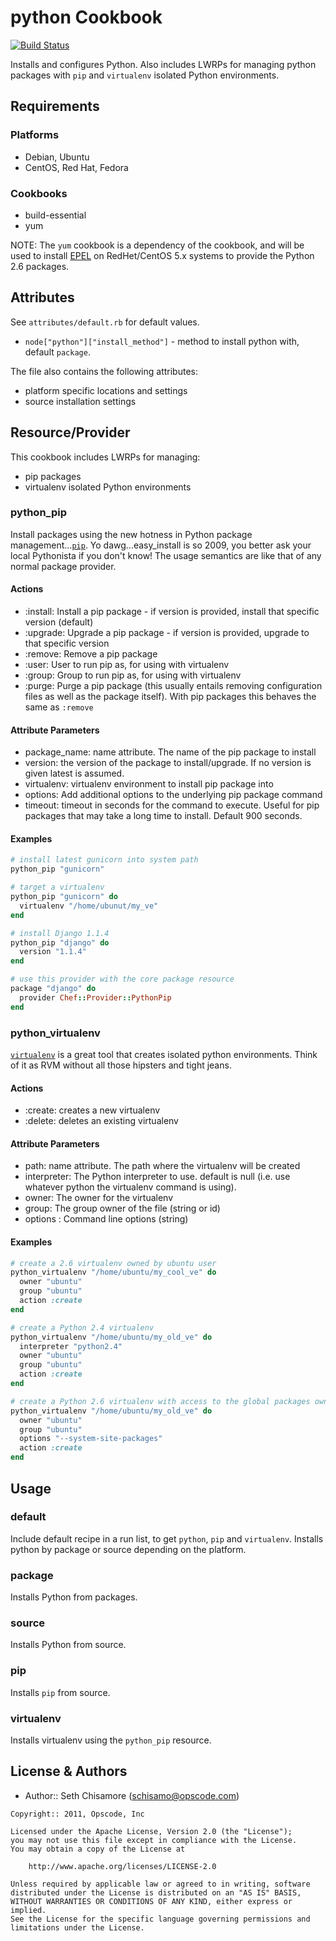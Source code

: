 python Cookbook
===============

[![Build Status](https://travis-ci.org/poise/python.png?branch=master)](https://travis-ci.org/poise/python)

Installs and configures Python.  Also includes LWRPs for managing python packages with `pip` and `virtualenv` isolated Python environments.


Requirements
------------
### Platforms
- Debian, Ubuntu
- CentOS, Red Hat, Fedora

### Cookbooks
- build-essential
- yum

NOTE: The `yum` cookbook is a dependency of the cookbook, and will be used to install [EPEL](http://fedoraproject.org/wiki/EPEL) on RedHet/CentOS 5.x systems to provide the Python 2.6 packages.


Attributes
----------
See `attributes/default.rb` for default values.

- `node["python"]["install_method"]` - method to install python with, default `package`.

The file also contains the following attributes:

- platform specific locations and settings
- source installation settings


Resource/Provider
-----------------
This cookbook includes LWRPs for managing:

- pip packages
- virtualenv isolated Python environments

### python_pip
Install packages using the new hotness in Python package management...[`pip`](http://pypi.python.org/pypi/pip).  Yo dawg...easy_install is so 2009, you better ask your local Pythonista if you don't know! The usage semantics are like that of any normal package provider.

#### Actions

- :install: Install a pip package - if version is provided, install that specific version (default)
- :upgrade: Upgrade a pip package - if version is provided, upgrade to that specific version
- :remove: Remove a pip package
- :user: User to run pip as, for using with virtualenv
- :group: Group to run pip as, for using with virtualenv
- :purge: Purge a pip package (this usually entails removing configuration files as well as the package itself).  With pip packages this behaves the same as `:remove`

#### Attribute Parameters

- package_name: name attribute. The name of the pip package to install
- version: the version of the package to install/upgrade.  If no version is given latest is assumed.
- virtualenv: virtualenv environment to install pip package into
- options: Add additional options to the underlying pip package command
- timeout: timeout in seconds for the command to execute. Useful for pip packages that may take a long time to install. Default 900 seconds.

#### Examples

```ruby
# install latest gunicorn into system path
python_pip "gunicorn"

# target a virtualenv
python_pip "gunicorn" do
  virtualenv "/home/ubunut/my_ve"
end
```

```ruby
# install Django 1.1.4
python_pip "django" do
  version "1.1.4"
end
```

```ruby
# use this provider with the core package resource
package "django" do
  provider Chef::Provider::PythonPip
end
```

### python_virtualenv
[`virtualenv`](http://pypi.python.org/pypi/virtualenv) is a great tool that creates isolated python environments.  Think of it as RVM without all those hipsters and tight jeans.

#### Actions
- :create: creates a new virtualenv
- :delete: deletes an existing virtualenv

#### Attribute Parameters
- path: name attribute. The path where the virtualenv will be created
- interpreter: The Python interpreter to use. default is null (i.e. use whatever python the virtualenv command is using).
- owner: The owner for the virtualenv
- group: The group owner of the file (string or id)
- options : Command line options (string)

#### Examples

```ruby
# create a 2.6 virtualenv owned by ubuntu user
python_virtualenv "/home/ubuntu/my_cool_ve" do
  owner "ubuntu"
  group "ubuntu"
  action :create
end
```

```ruby
# create a Python 2.4 virtualenv
python_virtualenv "/home/ubuntu/my_old_ve" do
  interpreter "python2.4"
  owner "ubuntu"
  group "ubuntu"
  action :create
end
```

```ruby
# create a Python 2.6 virtualenv with access to the global packages owned by ubuntu user
python_virtualenv "/home/ubuntu/my_old_ve" do
  owner "ubuntu"
  group "ubuntu"
  options "--system-site-packages"
  action :create
end
```


Usage
-----
### default
Include default recipe in a run list, to get `python`, `pip` and `virtualenv`. Installs python by package or source depending on the platform.

### package
Installs Python from packages.

### source
Installs Python from source.

### pip
Installs `pip` from source.

### virtualenv

Installs virtualenv using the `python_pip` resource.


License & Authors
-----------------
- Author:: Seth Chisamore (<schisamo@opscode.com>)

```text
Copyright:: 2011, Opscode, Inc

Licensed under the Apache License, Version 2.0 (the "License");
you may not use this file except in compliance with the License.
You may obtain a copy of the License at

    http://www.apache.org/licenses/LICENSE-2.0

Unless required by applicable law or agreed to in writing, software
distributed under the License is distributed on an "AS IS" BASIS,
WITHOUT WARRANTIES OR CONDITIONS OF ANY KIND, either express or implied.
See the License for the specific language governing permissions and
limitations under the License.
```

